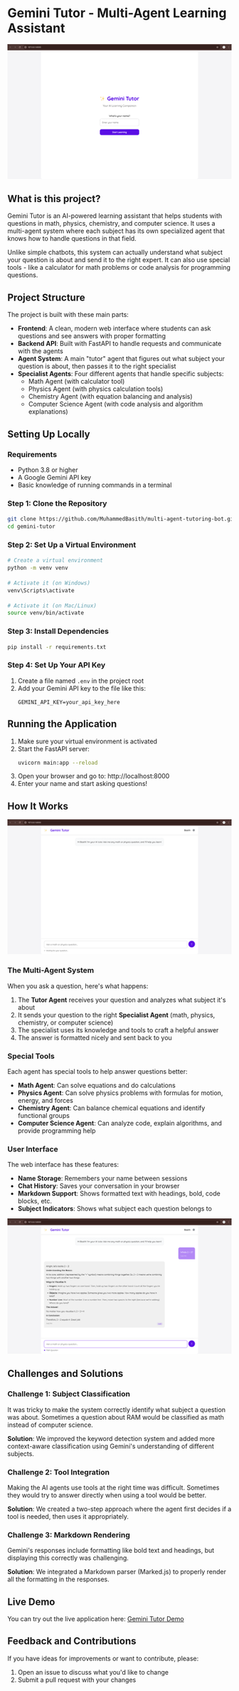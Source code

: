 # Gemini Tutor - Multi-Agent Learning Assistant

![Home Screen](static/images/home.png)

## What is this project?

Gemini Tutor is an AI-powered learning assistant that helps students with questions in math, physics, chemistry, and computer science. It uses a multi-agent system where each subject has its own specialized agent that knows how to handle questions in that field.

Unlike simple chatbots, this system can actually understand what subject your question is about and send it to the right expert. It can also use special tools - like a calculator for math problems or code analysis for programming questions.

## Project Structure

The project is built with these main parts:

- **Frontend**: A clean, modern web interface where students can ask questions and see answers with proper formatting
- **Backend API**: Built with FastAPI to handle requests and communicate with the agents
- **Agent System**: A main "tutor" agent that figures out what subject your question is about, then passes it to the right specialist
- **Specialist Agents**: Four different agents that handle specific subjects:
  - Math Agent (with calculator tool)
  - Physics Agent (with physics calculation tools)
  - Chemistry Agent (with equation balancing and analysis)
  - Computer Science Agent (with code analysis and algorithm explanations)

## Setting Up Locally

### Requirements

- Python 3.8 or higher
- A Google Gemini API key
- Basic knowledge of running commands in a terminal

### Step 1: Clone the Repository

```bash
git clone https://github.com/MuhammedBasith/multi-agent-tutoring-bot.git
cd gemini-tutor
```

### Step 2: Set Up a Virtual Environment

```bash
# Create a virtual environment
python -m venv venv

# Activate it (on Windows)
venv\Scripts\activate

# Activate it (on Mac/Linux)
source venv/bin/activate
```

### Step 3: Install Dependencies

```bash
pip install -r requirements.txt
```

### Step 4: Set Up Your API Key

1. Create a file named `.env` in the project root
2. Add your Gemini API key to the file like this:
   ```
   GEMINI_API_KEY=your_api_key_here
   ```

## Running the Application

1. Make sure your virtual environment is activated
2. Start the FastAPI server:
   ```bash
   uvicorn main:app --reload
   ```
3. Open your browser and go to: http://localhost:8000
4. Enter your name and start asking questions!

## How It Works

![Chat Interface](static/images/home-2.png)

### The Multi-Agent System

When you ask a question, here's what happens:

1. The **Tutor Agent** receives your question and analyzes what subject it's about
2. It sends your question to the right **Specialist Agent** (math, physics, chemistry, or computer science)
3. The specialist uses its knowledge and tools to craft a helpful answer
4. The answer is formatted nicely and sent back to you

### Special Tools

Each agent has special tools to help answer questions better:

- **Math Agent**: Can solve equations and do calculations
- **Physics Agent**: Can solve physics problems with formulas for motion, energy, and forces
- **Chemistry Agent**: Can balance chemical equations and identify functional groups
- **Computer Science Agent**: Can analyze code, explain algorithms, and provide programming help

### User Interface

The web interface has these features:

- **Name Storage**: Remembers your name between sessions
- **Chat History**: Saves your conversation in your browser
- **Markdown Support**: Shows formatted text with headings, bold, code blocks, etc.
- **Subject Indicators**: Shows what subject each question belongs to

![Conversation Example](static/images/convo.png)

## Challenges and Solutions

### Challenge 1: Subject Classification

It was tricky to make the system correctly identify what subject a question was about. Sometimes a question about RAM would be classified as math instead of computer science.

**Solution**: We improved the keyword detection system and added more context-aware classification using Gemini's understanding of different subjects.

### Challenge 2: Tool Integration

Making the AI agents use tools at the right time was difficult. Sometimes they would try to answer directly when using a tool would be better.

**Solution**: We created a two-step approach where the agent first decides if a tool is needed, then uses it appropriately.

### Challenge 3: Markdown Rendering

Gemini's responses include formatting like bold text and headings, but displaying this correctly was challenging.

**Solution**: We integrated a Markdown parser (Marked.js) to properly render all the formatting in the responses.

## Live Demo

You can try out the live application here: [Gemini Tutor Demo](https://gemini-tutor-demo.netlify.app)

## Feedback and Contributions

If you have ideas for improvements or want to contribute, please:

1. Open an issue to discuss what you'd like to change
2. Submit a pull request with your changes


